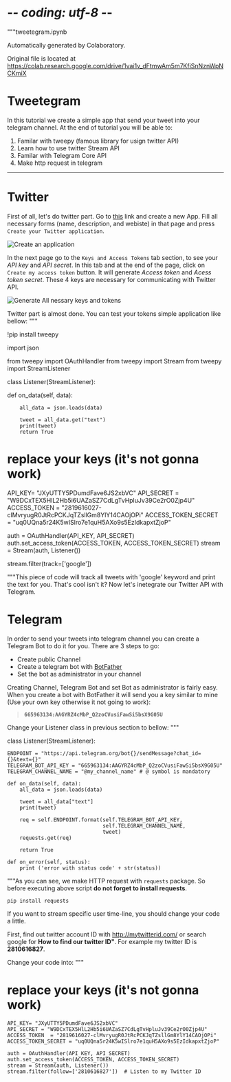 # -*- coding: utf-8 -*-
"""tweetegram.ipynb

Automatically generated by Colaboratory.

Original file is located at
    https://colab.research.google.com/drive/1vai1v_dFtmwAm5m7KfiSnNznWpNCKmiX

# Tweetegram


In this tutorial we create a simple app that send your tweet into your telegram channel. At the end of tutorial you will be able to:


1.   Familar with tweepy (famous library for usign twitter API)
2.   Learn how to use twitter Stream API
3.   Familar with Telegram Core API
4.   Make http request in telegram

---

# Twitter

First of all, let's do twitter part. Go to [this](https://apps.twitter.com/) link and create a new App. Fill all necessary forms (name, description, and webiste) in that page and press `Create your Twitter application`. 

![Create an application](https://drive.google.com/file/d/1US7-4ASNFzSVoMwuBW9HtefP7w4QAHHQ/view?usp=sharing)


In the next page go to the `Keys and Access Tokens` tab section, to see your *API key* and *API secret*. In this tab and at the end of the page, click on `Create my access token` button. It will generate *Access token* and *Acess token secret*. These 4 keys are necessary for communicating with Twitter API.

![Generate All nessary keys and tokens](https://drive.google.com/open?id=1og37imML6NThRgvluHspfrhMv4x271Qm)


Twitter part is almost done. You can test your tokens simple application like bellow:
"""

!pip install tweepy

import json

from tweepy import OAuthHandler
from tweepy import Stream
from tweepy import StreamListener

class Listener(StreamListener):
  
   def on_data(self, data):
      
        all_data = json.loads(data)

        tweet = all_data.get("text")
        print(tweet)
        return True

# replace your keys (it's not gonna work)
API_KEY= "JXyUTTY5PDumdFave6JS2xbVC"
API_SECRET = "W9DCxTEX5HlL2Hb5i6UAZaSZ7CdLgTvHpluJv39Ce2rO0Zjp4U"
ACCESS_TOKEN  = "2819616027-clMvryugR0JtRcPCKJqTZsllGm8YlY14CAOjOPi"
ACCESS_TOKEN_SECRET = "uq0UQna5r24K5wISlro7e1quH5AXo9s5EzIdkapxtZjoP"

auth = OAuthHandler(API_KEY, API_SECRET)
auth.set_access_token(ACCESS_TOKEN, ACCESS_TOKEN_SECRET)
stream = Stream(auth, Listener())

stream.filter(track=['google'])

"""This piece of code will track all tweets with 'google' keyword and print the text for you. That's cool isn't it? Now let's inetegrate our Twitter API with Telegram.

# Telegram

In order to send your tweets into telegram channel you can create a Telegram Bot to do it for you. There are 3 steps to go:


*   Create public Channel
*   Create a telegram bot with [BotFather](https://core.telegram.org/bots#3-how-do-i-create-a-bot)
*   Set the bot as administrator in your channel


Creating Channel, Telegram Bot and set Bot as administrator is fairly easy. When you create a bot with BotFather it will send you a key similar to mine (Use your own key otherwise it not going to work):



> **`665963134:AAGYRZ4cMbP_Q2zoCVusiFawSi5bsX9G05U`**


Change your Listener class in previous section to bellow:
"""

class Listener(StreamListener):
  
    ENDPOINT = "https://api.telegram.org/bot{}/sendMessage?chat_id={}&text={}"
    TELEGRAM_BOT_API_KEY = "665963134:AAGYRZ4cMbP_Q2zoCVusiFawSi5bsX9G05U"
    TELEGRAM_CHANNEL_NAME = "@my_channel_name" # @ symbol is mandatory
    
    def on_data(self, data):
        all_data = json.loads(data)

        tweet = all_data["text"]
        print(tweet)

        req = self.ENDPOINT.format(self.TELEGRAM_BOT_API_KEY,
                                   self.TELEGRAM_CHANNEL_NAME,
                                   tweet)
        requests.get(req)

        return True

    def on_error(self, status):
        print ('error with status code' + str(status))

"""As you can see, we make HTTP request with `requests` package. So before executing above script **do not forget to install requests**.



```
pip install requests
```





If you want to stream specific user time-line, you should change your code a little.

First, find out twitter account ID with http://mytwitterid.com/ or search google for **How to find our twitter ID"**. For example my twitter ID is **2810616827**. 

Change your code into:
"""

# replace your keys (it's not gonna work)
    API_KEY= "JXyUTTY5PDumdFave6JS2xbVC"
    API_SECRET = "W9DCxTEX5HlL2Hb5i6UAZaSZ7CdLgTvHpluJv39Ce2rO0Zjp4U"
    ACCESS_TOKEN  = "2819616027-clMvryugR0JtRcPCKJqTZsllGm8YlY14CAOjOPi"
    ACCESS_TOKEN_SECRET = "uq0UQna5r24K5wISlro7e1quH5AXo9s5EzIdkapxtZjoP"

    auth = OAuthHandler(API_KEY, API_SECRET)
    auth.set_access_token(ACCESS_TOKEN, ACCESS_TOKEN_SECRET)
    stream = Stream(auth, Listener())
    stream.filter(follow=['2810616827'])  # Listen to my Twitter ID
